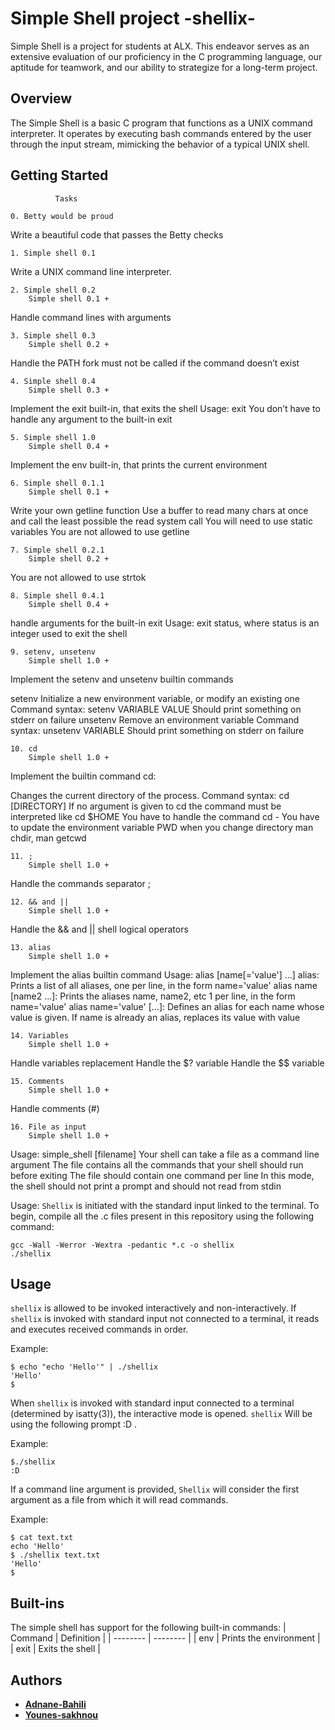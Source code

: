 
# Simple Shell project -shellix-


Simple Shell is a project for students at ALX. This endeavor serves as an extensive evaluation of our proficiency in the C programming language, our aptitude for teamwork, and our ability to strategize for a long-term project.




## Overview

The Simple Shell is a basic C program that functions as a UNIX command interpreter. It operates by executing bash commands entered by the user through the input stream, mimicking the behavior of a typical UNIX shell.
## Getting Started
	  		  Tasks

	0. Betty would be proud

Write a beautiful code that passes the Betty checks

	1. Simple shell 0.1

Write a UNIX command line interpreter.

	2. Simple shell 0.2
		Simple shell 0.1 +

Handle command lines with arguments

	3. Simple shell 0.3
		Simple shell 0.2 +

Handle the PATH
fork must not be called if the command doesn’t exist

	4. Simple shell 0.4
		Simple shell 0.3 +

Implement the exit built-in, that exits the shell
Usage: exit
You don’t have to handle any argument to the built-in exit

	5. Simple shell 1.0
		Simple shell 0.4 +

Implement the env built-in, that prints the current environment

	6. Simple shell 0.1.1
		Simple shell 0.1 +

Write your own getline function
Use a buffer to read many chars at once and call the least possible the read system call
You will need to use static variables
You are not allowed to use getline

	7. Simple shell 0.2.1
		Simple shell 0.2 +

You are not allowed to use strtok

	8. Simple shell 0.4.1
		Simple shell 0.4 +

handle arguments for the built-in exit
Usage: exit status, where status is an integer used to exit the shell

	9. setenv, unsetenv
		Simple shell 1.0 +

Implement the setenv and unsetenv builtin commands

setenv
Initialize a new environment variable, or modify an existing one
Command syntax: setenv VARIABLE VALUE
Should print something on stderr on failure
unsetenv
Remove an environment variable
Command syntax: unsetenv VARIABLE
Should print something on stderr on failure

	10. cd
		Simple shell 1.0 +

Implement the builtin command cd:

Changes the current directory of the process.
Command syntax: cd [DIRECTORY]
If no argument is given to cd the command must be interpreted like cd $HOME
You have to handle the command cd -
You have to update the environment variable PWD when you change directory
man chdir, man getcwd


	11. ;
		Simple shell 1.0 +

Handle the commands separator ;

	12. && and ||
		Simple shell 1.0 +

Handle the && and || shell logical operators

	13. alias
		Simple shell 1.0 +

Implement the alias builtin command
Usage: alias [name[='value'] ...]
alias: Prints a list of all aliases, one per line, in the form name='value'
alias name [name2 ...]: Prints the aliases name, name2, etc 1 per line, in the form name='value'
alias name='value' [...]: Defines an alias for each name whose value is given. If name is already an alias, replaces its value with value

	14. Variables
		Simple shell 1.0 +

Handle variables replacement
Handle the $? variable
Handle the $$ variable

	15. Comments
		Simple shell 1.0 +

Handle comments (#)

	16. File as input
		Simple shell 1.0 +

Usage: simple_shell [filename]
Your shell can take a file as a command line argument
The file contains all the commands that your shell should run before exiting
The file should contain one command per line
In this mode, the shell should not print a prompt and should not read from stdin


Usage: `Shellix`  is initiated with the standard input linked to the terminal. To begin, compile all the .c files present in this repository using the following command:
```
gcc -Wall -Werror -Wextra -pedantic *.c -o shellix
./shellix
```

## Usage
`shellix` is allowed to be invoked interactively and non-interactively. If `shellix` is invoked with standard input not connected to a terminal, it reads and executes received commands in order.

Example:
```
$ echo "echo 'Hello'" | ./shellix
'Hello'
$
```
When `shellix` is invoked with standard input connected to a terminal (determined by isatty(3)), the interactive mode is opened. `shellix` Will be using the following prompt :D .

Example:
```
$./shellix
:D
```
If a command line argument is provided, `Shellix` will consider the first argument as a file from which it will read commands.

Example:
```
$ cat text.txt
echo 'Hello'
$ ./shellix text.txt
'Hello'
$
```
## Built-ins
The simple shell has support for the following built-in commands:
| Command | Definition |
| -------- | -------- |
| env | Prints the environment |
| exit | Exits the shell |

## Authors

- **[Adnane-Bahili](https://github.com/Adnane-Bahili)**
- **[Younes-sakhnou](https://github.com/Younes-sakhnou)**
